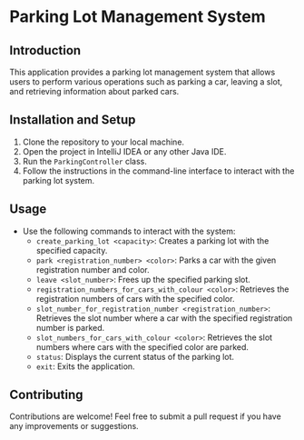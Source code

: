# Parking Lot Management System

## Introduction
This application provides a parking lot management system that allows users to perform various operations such as parking a car, leaving a slot, and retrieving information about parked cars.

## Installation and Setup
1. Clone the repository to your local machine.
2. Open the project in IntelliJ IDEA or any other Java IDE.
3. Run the `ParkingController` class.
4. Follow the instructions in the command-line interface to interact with the parking lot system.

## Usage
- Use the following commands to interact with the system:
    - `create_parking_lot <capacity>`: Creates a parking lot with the specified capacity.
    - `park <registration_number> <color>`: Parks a car with the given registration number and color.
    - `leave <slot_number>`: Frees up the specified parking slot.
    - `registration_numbers_for_cars_with_colour <color>`: Retrieves the registration numbers of cars with the specified color.
    - `slot_number_for_registration_number <registration_number>`: Retrieves the slot number where a car with the specified registration number is parked.
    - `slot_numbers_for_cars_with_colour <color>`: Retrieves the slot numbers where cars with the specified color are parked.
    - `status`: Displays the current status of the parking lot.
    - `exit`: Exits the application.

## Contributing
Contributions are welcome! Feel free to submit a pull request if you have any improvements or suggestions.
